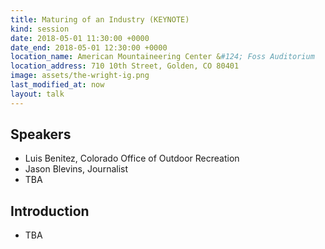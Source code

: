 ```yaml
---
title: Maturing of an Industry (KEYNOTE)
kind: session
date: 2018-05-01 11:30:00 +0000
date_end: 2018-05-01 12:30:00 +0000
location_name: American Mountaineering Center &#124; Foss Auditorium
location_address: 710 10th Street, Golden, CO 80401
image: assets/the-wright-ig.png
last_modified_at: now
layout: talk
---
```

## Speakers

* Luis Benitez, Colorado Office of Outdoor Recreation
* Jason Blevins, Journalist
* TBA

## Introduction

* TBA